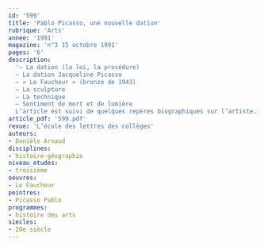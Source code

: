 ```yaml
---
id: '599'
title: 'Pablo Picasso, une nouvelle dation'
rubrique: 'Arts'
annee: '1991'
magazine: 'n°3 15 octobre 1991'
pages: '6'
description: 
  '– La dation (la loi, la procédure)
  – La dation Jacqueline Picasso
  – « Le Faucheur » (bronze de 1943)
  – La sculpture
  – La technique
  – Sentiment de mort et de lumière
  L’article est suivi de quelques repères biographiques sur l’artiste.'
article_pdf: '599.pdf'
revue: 'L’école des lettres des collèges'
auteurs:
- Danièle Arnaud
disciplines:
- histoire-géographie
niveau_etudes:
- troisième
oeuvres:
- Le Faucheur
peintres:
- Picasso Pablo
programmes:
- histoire des arts
siecles:
- 20e siècle
---
```

